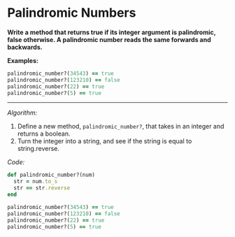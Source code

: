 # Palindromic Numbers

**Write a method that returns true if its integer argument is palindromic, false otherwise. A palindromic number reads the same forwards and backwards.**

**Examples:**

```ruby
palindromic_number?(34543) == true
palindromic_number?(123210) == false
palindromic_number?(22) == true
palindromic_number?(5) == true
```

---

*Algorithm:*

1. Define a new method, `palindromic_number?`, that takes in an integer and returns a boolean.
2. Turn the integer into a string, and see if the string is equal to string.reverse.

*Code:*

```ruby
def palindromic_number?(num)
  str = num.to_s
  str == str.reverse
end

palindromic_number?(34543) == true
palindromic_number?(123210) == false
palindromic_number?(22) == true
palindromic_number?(5) == true
```

